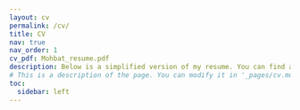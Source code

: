 ```yaml
---
layout: cv
permalink: /cv/
title: CV
nav: true
nav_order: 1
cv_pdf: Mohbat_resume.pdf
description: Below is a simplified version of my resume. You can find a full version in the pdf. 👉
# This is a description of the page. You can modify it in '_pages/cv.md'. You can also change or remove the top pdf download button.
toc:
  sidebar: left
---
```

